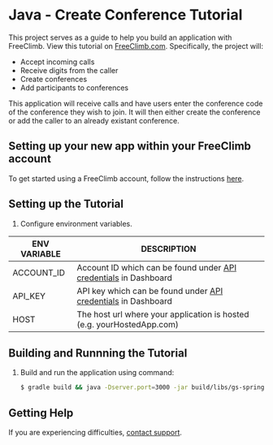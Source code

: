 # Java - Create Conference Tutorial

This project serves as a guide to help you build an application with FreeClimb. View this tutorial on [FreeClimb.com](https://docs.freeclimb.com/docs/create-a-conference-and-add-participants-1#section-java). Specifically, the project will:

- Accept incoming calls
- Receive digits from the caller
- Create conferences
- Add participants to conferences

This application will receive calls and have users enter the conference code of the conference they wish to join. It will then either create the conference or add the caller to an already existant conference.

## Setting up your new app within your FreeClimb account

To get started using a FreeClimb account, follow the instructions [here](https://docs.freeclimb.com/docs/getting-started-with-freeclimb).

## Setting up the Tutorial

1.  Configure environment variables.

| ENV VARIABLE | DESCRIPTION                                                                                                                              |
| ------------ | ---------------------------------------------------------------------------------------------------------------------------------------- |
| ACCOUNT_ID   | Account ID which can be found under [API credentials](https://www.freeclimb.com/dashboard/portal/account/authentication) in Dashboard           |
| API_KEY   | API key which can be found under [API credentials](https://www.freeclimb.com/dashboard/portal/account/authentication) in Dashboard |
| HOST         | The host url where your application is hosted (e.g. yourHostedApp.com)                                                                   |

## Building and Runnning the Tutorial

1. Build and run the application using command:

   ```bash
   $ gradle build && java -Dserver.port=3000 -jar build/libs/gs-spring-boot-0.1.0.jar
   ```

## Getting Help

If you are experiencing difficulties, [contact support](https://freeclimb.com/support).
